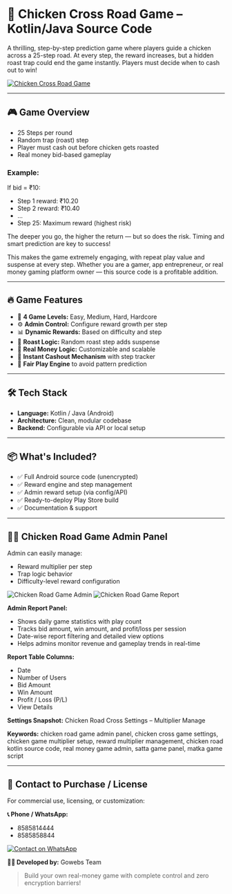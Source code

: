 # 🐔 Chicken Cross Road Game – Kotlin/Java Source Code

A thrilling, step-by-step prediction game where players guide a chicken across a 25-step road. At every step, the reward increases, but a hidden roast trap could end the game instantly. Players must decide when to cash out to win!

[![Chicken Cross Road Game](https://www.dpboss.solutions/images/chicken-road-source-code.png)](https://www.dpboss.solutions/blog/information/chicken-cross-road-game-source-code-buy-launch-your-own.html)

---

## 🎮 Game Overview
- 25 Steps per round
- Random trap (roast) step
- Player must cash out before chicken gets roasted
- Real money bid-based gameplay

### Example:
If bid = ₹10:
- Step 1 reward: ₹10.20
- Step 2 reward: ₹10.40
- ...
- Step 25: Maximum reward (highest risk)

The deeper you go, the higher the return — but so does the risk. Timing and smart prediction are key to success!

This makes the game extremely engaging, with repeat play value and suspense at every step. Whether you are a gamer, app entrepreneur, or real money gaming platform owner — this source code is a profitable addition.

---

## 🔥 Game Features
- 🧠 **4 Game Levels:** Easy, Medium, Hard, Hardcore
- ⚙️ **Admin Control:** Configure reward growth per step
- 📊 **Dynamic Rewards:** Based on difficulty and step
- 🚫 **Roast Logic:** Random roast step adds suspense
- 💼 **Real Money Logic:** Customizable and scalable
- 🎯 **Instant Cashout Mechanism** with step tracker
- 🔐 **Fair Play Engine** to avoid pattern prediction

---

## 🛠 Tech Stack
- **Language:** Kotlin / Java (Android)
- **Architecture:** Clean, modular codebase
- **Backend:** Configurable via API or local setup

---

## 📦 What's Included?
- ✅ Full Android source code (unencrypted)
- ✅ Reward engine and step management
- ✅ Admin reward setup (via config/API)
- ✅ Ready-to-deploy Play Store build
- ✅ Documentation & support

---

## 🧑‍💼 Chicken Road Game Admin Panel
Admin can easily manage:
- Reward multiplier per step
- Trap logic behavior
- Difficulty-level reward configuration

<img src="https://www.dpboss.solutions/images/chicken-road-game-admin.png" alt="Chicken Road Game Admin" draggable="false" onclick="return false;" style="pointer-events: none;">

<img src="https://www.dpboss.solutions/images/chicken-road-game-report.png" alt="Chicken Road Game Report" draggable="false" onclick="return false;" style="pointer-events: none;">

**Admin Report Panel:**
- Shows daily game statistics with play count
- Tracks bid amount, win amount, and profit/loss per session
- Date-wise report filtering and detailed view options
- Helps admins monitor revenue and gameplay trends in real-time

**Report Table Columns:**
- Date
- Number of Users
- Bid Amount
- Win Amount
- Profit / Loss (P/L)
- View Details

**Settings Snapshot:** Chicken Road Cross Settings – Multiplier Manage

**Keywords:** chicken road game admin panel, chicken cross game settings, chicken game multiplier setup, reward multiplier management, chicken road kotlin source code, real money game admin, satta game panel, matka game script

---

## 📲 Contact to Purchase / License
For commercial use, licensing, or customization:

**📞 Phone / WhatsApp:**
- 8585814444
- 8585858844

[![Contact on WhatsApp](https://www.dpboss.solutions/images/chicekn-road-game-develop.png)](https://wa.me/918585858844)

**👨‍💻 Developed by:** Gowebs Team

> Build your own real-money game with complete control and zero encryption barriers!